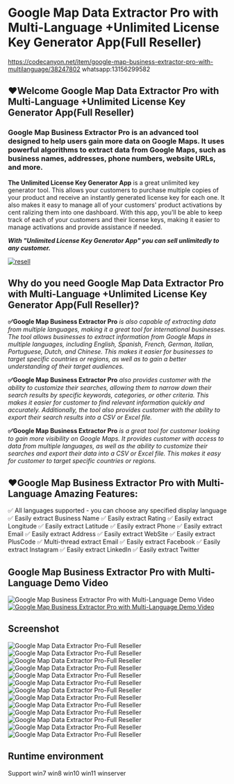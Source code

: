 # Google Map Data Extractor Pro with Multi-Language +Unlimited License Key Generator App(Full Reseller)
https://codecanyon.net/item/google-map-business-extractor-pro-with-multilanguage/38247802 
whatsapp:13156299582
<h2><strong>❤️Welcome Google Map Data Extractor Pro with Multi-Language +Unlimited License Key Generator App(Full Reseller)</strong></h2>
<h3><strong>Google Map Business Extractor Pro</strong> is an advanced tool designed to help users gain more data on Google Maps. 
It uses powerful algorithms to extract data from Google Maps, such as business names, addresses, phone numbers, website URLs, and more.
</h3>  
 
 <p><strong>The Unlimited License Key Generator App</strong> is a great unlimited key generator tool. This allows your customers to purchase multiple copies 
of your product and receive an instantly generated license key for each one. It also makes it easy to manage all of your customers' product
 activations by cent ralizing them into one dashboard. With this app, you'll be able to keep track of each of your customers and their 
 license keys, making it easier to manage activations and provide assistance if needed.</p>
 
 <p><strong><i>With "Unlimited License Key Generator App" you can sell unlimitedly to any customer. </i></p></strong>
 

 <a href="https://api.whatsapp.com/send/?phone=13156299582" rel="nofollow">
        <img src="https://i.ibb.co/qxQg4sh/resell.png" alt="resell"/>
    </a>
 
 
  <h2><strong>Why do you need Google Map Data Extractor Pro with Multi-Language +Unlimited License Key Generator App(Full Reseller)?</strong></h2>
 <p><strong>✅Google Map Business Extractor Pro</strong>  <i>is also capable of extracting data from multiple languages,
 making it a great tool for international businesses. The tool allows businesses to extract information from Google Maps in multiple languages,
 including English, Spanish, French, German, Italian, Portuguese, Dutch, and Chinese. This makes it easier for businesses to target specific
 countries or regions, as well as to gain a better understanding of their target audiences. </i></p>
 
<p><strong>✅Google Map Business Extractor Pro</strong> <i> also provides customer with the ability to customize their searches, allowing them to
 narrow down their search results by specific keywords, categories, or other criteria. This makes it easier for customer  to find relevant
 information quickly and accurately. Additionally, the tool also provides customer with the ability to export their search results into
 a CSV or Excel file.</i></p>
 
 <p><strong>✅Google Map Business Extractor Pro</strong>  <i>is a great tool for customer looking to gain more visibility on Google Maps. It provides customer 
 with access to data from multiple languages, as well as the ability to customize their searches and export their data into a
 CSV or Excel file. This makes it easy for customer to target specific countries or regions. </i></p>
 
 
 <h2><strong>❤️Google Map Business Extractor Pro with Multi-Language Amazing Features:</strong></h2>
 ✅ All languages supported - you can choose any specified display language
✅ Easily extract Business Name
✅ Easily extract Rating
✅ Easily extract Longitude
✅ Easily extract Latitude
✅ Easily extract Phone
✅ Easily extract Email
✅ Easily extract Address
✅ Easily extract WebSite
✅ Easily extract PlusCode
✅ Multi-thread extract Email
✅ Easily extract Facebook
✅ Easily extract Instagram
✅ Easily extract LinkedIn
✅ Easily extract Twitter
 
 

<h2><strong>Google Map Business Extractor Pro with Multi-Language Demo Video</strong></h2>
<img src="https://i.ibb.co/xzxBQWw/ytbdemo.png" alt="Google Map Business Extractor Pro with Multi-Language Demo Video" border="0"/>
    <a href="https://youtu.be/vEIZfdDqfO4" rel="nofollow">
		 <img src="https://i.ibb.co/S0yZv2r/watchbtn.jpg" alt="Google Map Business Extractor Pro with Multi-Language Demo Video" />
  </a>
 
 
 <h2><strong>Screenshot</strong></h2>
 <img src="https://i.ibb.co/1JL1fbj/01.png" alt="Google Map Data Extractor Pro-Full Reseller" border="0">
<img src="https://i.ibb.co/4fWdf4V/02.png" alt="Google Map Data Extractor Pro-Full Reseller" border="0">
<img src="https://i.ibb.co/XWnK2Xb/03.png" alt="Google Map Data Extractor Pro-Full Reseller" border="0">
<img src="https://i.ibb.co/YfBdVHm/04.png" alt="Google Map Data Extractor Pro-Full Reseller" border="0">
<img src="https://i.ibb.co/dpYSx9r/05.png" alt="Google Map Data Extractor Pro-Full Reseller" border="0">
<img src="https://i.ibb.co/VB1FFkY/06.png" alt="Google Map Data Extractor Pro-Full Reseller" border="0">
<img src="https://i.ibb.co/N3c6vHF/07.png" alt="Google Map Data Extractor Pro-Full Reseller" border="0">
<img src="https://i.ibb.co/KynwW5h/08.png" alt="Google Map Data Extractor Pro-Full Reseller" border="0">
<img src="https://i.ibb.co/3yFSJ14/09.png" alt="Google Map Data Extractor Pro-Full Reseller" border="0">
<img src="https://i.ibb.co/C9gy6cy/10.png" alt="Google Map Data Extractor Pro-Full Reseller" border="0">
<img src="https://i.ibb.co/F8RFcWr/11.png" alt="Google Map Data Extractor Pro-Full Reseller" border="0">
<img src="https://i.ibb.co/WxpJ2MF/12.png" alt="Google Map Data Extractor Pro-Full Reseller" border="0">
<img src="https://i.ibb.co/WpLL1Hz/13.png" alt="Google Map Data Extractor Pro-Full Reseller" border="0">
 
<h2><strong>Runtime environment</strong></h2>
<p>Support win7 win8 win10 win11 winserver</p>
 
 
 

